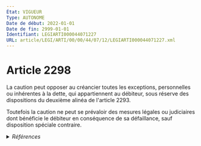 ```yaml
---
État: VIGUEUR
Type: AUTONOME
Date de début: 2022-01-01
Date de fin: 2999-01-01
Identifiant: LEGIARTI000044071227
URL: article/LEGI/ARTI/00/00/44/07/12/LEGIARTI000044071227.xml
---
```


<h1>Article 2298</h1>

La caution peut opposer au créancier toutes les exceptions, personnelles ou
inhérentes à la dette, qui appartiennent au débiteur, sous réserve des
dispositions du deuxième alinéa de l'article 2293.<br />

Toutefois la caution ne peut se prévaloir des mesures légales ou judiciaires
dont bénéficie le débiteur en conséquence de sa défaillance, sauf disposition
spéciale contraire.


<details>
  <summary><em>Références</em></summary>

  <h2>Articles faisant référence à l'article</h2>
  
  <ul>
    <li>
      <a href="https://legal.tricoteuses.fr//redirection/LEGIARTI000044045502?vers=git&vers=legifrance">Ordonnance n° 2021-1192 du 15 septembre 2021 portant réforme du droit des sûretés - article 3 ENTIEREMENT_MODIF</a> MODIFIE source
    </li>
  </ul>
  
  <h2>Références faites par l'article</h2>
  
  <ul>
    <li>
      2011-01-06 CITATION cible <a href="https://legal.tricoteuses.fr//redirection/LEGIARTI000039349051?vers=git&vers=legifrance">Arrêté du 6 janvier 2011 portant approbation du modèle de cahier des charges pour l'exploitation du droit de pêche de l'Etat dans les eaux mentionnées à l'article L. 435-1 du code de l'environnement pour la période du 1er janvier 2012 au 31 décembre 2016 - article AUTONOME VIGUEUR, en vigueur depuis le 2020-01-01</a>
    </li>
    <li>
      CODIFICATION source Loi 1804-02-14
    </li>
    <li>
      2021-09-15 MODIFIE cible <a href="https://legal.tricoteuses.fr//redirection/LEGIARTI000044045502?vers=git&vers=legifrance">Ordonnance n° 2021-1192 du 15 septembre 2021 portant réforme du droit des sûretés - article 3 ENTIEREMENT_MODIF</a>
    </li>
    <li>
      2999-01-01 CONCORDE cible <a href="https://legal.tricoteuses.fr//redirection/LEGIARTI000006445428?vers=git&vers=legifrance">Code civil - article 2021 AUTONOME TRANSFERE, en vigueur du 1804-03-21 au 2006-03-24</a>
    </li>
    <li>
      2999-01-01 CONCORDANCE source <a href="https://legal.tricoteuses.fr//redirection/LEGIARTI000006445428?vers=git&vers=legifrance">Code civil - article 2021 AUTONOME TRANSFERE, en vigueur du 1804-03-21 au 2006-03-24</a>
    </li>
    <li>
      2999-01-01 CONCORDANCE cible <a href="https://legal.tricoteuses.fr//redirection/LEGIARTI000006450692?vers=git&vers=legifrance">Code civil - article 2504 AUTONOME ABROGE, en vigueur du 2007-01-01 au 2012-06-02</a>
    </li>
    <li>
      2999-01-01 CONCORDE source <a href="https://legal.tricoteuses.fr//redirection/LEGIARTI000006450691?vers=git&vers=legifrance">Code civil - article 2504 AUTONOME MODIFIE, en vigueur du 2006-03-24 au 2007-01-01</a>
    </li>
    <li>
      2999-01-01 CITATION cible <a href="https://legal.tricoteuses.fr//redirection/LEGIARTI000044073230?vers=git&vers=legifrance">Code de commerce - article L814-3 AUTONOME VIGUEUR, en vigueur depuis le 2022-01-01</a>
    </li>
    <li>
      2999-01-01 CITATION cible <a href="https://legal.tricoteuses.fr//redirection/LEGIARTI000006292511?vers=git&vers=legifrance">Code de la consommation - article L313-8 AUTONOME ABROGE, en vigueur du 2006-03-24 au 2016-07-01</a>
    </li>
    <li>
      2999-01-01 CITATION cible <a href="https://legal.tricoteuses.fr//redirection/LEGIARTI000032225801?vers=git&vers=legifrance">Code de la consommation - article L314-16 AUTONOME ABROGE, en vigueur du 2016-07-01 au 2022-01-01</a>
    </li>
    <li>
      2999-01-01 CITATION cible <a href="https://legal.tricoteuses.fr//redirection/LEGIARTI000032225692?vers=git&vers=legifrance">Code de la consommation - article L331-2 AUTONOME ABROGE, en vigueur du 2016-07-01 au 2022-01-01</a>
    </li>
    <li>
      2999-01-01 CITATION cible <a href="https://legal.tricoteuses.fr//redirection/LEGIARTI000006292692?vers=git&vers=legifrance">Code de la consommation - article L341-3 AUTONOME ABROGE, en vigueur du 2006-03-24 au 2016-07-01</a>
    </li>
    <li>
      2999-01-01 CITATION cible <a href="https://legal.tricoteuses.fr//redirection/LEGIARTI000033515957?vers=git&vers=legifrance">Code du travail - article D3154-4 AUTONOME MODIFIE, en vigueur du 2017-01-01 au 2022-01-01</a>
    </li>
    <li>
      2999-01-01 CITATION cible <a href="https://legal.tricoteuses.fr//redirection/LEGIARTI000018505427?vers=git&vers=legifrance">Code du travail - article R124-16 AUTONOME ABROGE, en vigueur du 2006-03-24 au 2008-05-01</a>
    </li>
    <li>
      2999-01-01 CITATION cible <a href="https://legal.tricoteuses.fr//redirection/LEGIARTI000043128737?vers=git&vers=legifrance">Code du travail - article R1251-19 AUTONOME MODIFIE, en vigueur du 2021-02-13 au 2022-01-01</a>
    </li>
    <li>
      2999-01-01 CITATION cible <a href="https://legal.tricoteuses.fr//redirection/LEGIARTI000018521570?vers=git&vers=legifrance">Code du travail - article R7123-28 AUTONOME MODIFIE, en vigueur du 2008-05-01 au 2022-01-01</a>
    </li>
    <li>
      1955-05-20 CITATION cible <a href="https://legal.tricoteuses.fr//redirection/LEGIARTI000006923624?vers=git&vers=legifrance">Décret n°55-604 du 20 mai 1955 relatif aux officiers publics ou ministériels et à certains auxiliaires de justice - article 12 AUTONOME VIGUEUR, en vigueur depuis le 2006-03-24</a>
    </li>
  </ul>
</details>
